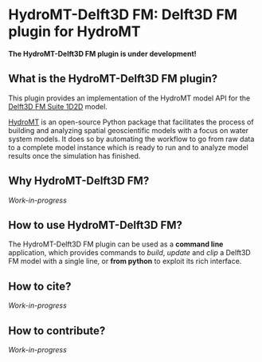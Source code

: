 # HydroMT-Delft3D FM: Delft3D FM plugin for HydroMT
**The HydroMT-Delft3D FM plugin is under development!**

## What is the HydroMT-Delft3D FM plugin?
This plugin provides an implementation of the HydroMT model API for the [Delft3D FM Suite 1D2D](https://www.deltares.nl/nl/software/d-hydro-suite-1d2d/) model.

[HydroMT](https://deltares.github.io/hydromt/latest/) is an open-source Python package that facilitates the process of
building and analyzing spatial geoscientific models with a focus on water system models.
It does so by automating the workflow to go from raw data to a complete model instance which
is ready to run and to analyze model results once the simulation has finished. 

## Why HydroMT-Delft3D FM?
*Work-in-progress*

## How to use HydroMT-Delft3D FM?
The HydroMT-Delft3D FM plugin can be used as a **command line** application, which provides commands to *build*,
*update* and *clip* a Delft3D FM model with a single line, or **from python** to exploit its rich interface.

## How to cite?
*Work-in-progress*

## How to contribute?
*Work-in-progress*
